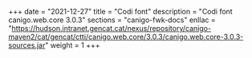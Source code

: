 +++
date        = "2021-12-27"
title       = "Codi font"
description = "Codi font canigo.web.core 3.0.3"
sections    = "canigo-fwk-docs"
enllac		= "https://hudson.intranet.gencat.cat/nexus/repository/canigo-maven2/cat/gencat/ctti/canigo.web.core/3.0.3/canigo.web.core-3.0.3-sources.jar"
weight		= 1
+++

